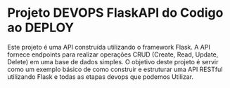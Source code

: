 # Projeto DEVOPS FlaskAPI do Codigo ao DEPLOY
Este projeto é uma API construída utilizando o framework Flask. A API fornece endpoints para realizar operações CRUD (Create, Read, Update, Delete) em uma base de dados simples. O objetivo deste projeto é servir como um exemplo básico de como construir e estruturar uma API RESTful utilizando Flask e todas as etapas devops que podemos Utilizar.
